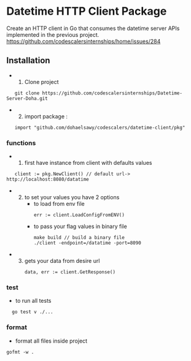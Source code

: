 # Datetime HTTP Client Package 
Create an HTTP client in Go that consumes the datetime server APIs implemented in the previous project. https://github.com/codescalersinternships/home/issues/284

## Installation 
- 1. Clone project
```golang
   git clone https://github.com/codescalersinternships/Datetime-Server-Doha.git
```
- 2. import package :
```golang
   import "github.com/dohaelsawy/codescalers/datetime-client/pkg"
```
### functions
- 1. first have instance from client with defaults values 
```golang
   client := pkg.NewClient() // default url-> http://localhost:8080/datatime
```
- 2. to set your values you have 2 options
     - to load from env file
       ```golang
       err := client.LoadConfigFromENV()
       ```
     - to pass your flag values in binary file
       ```golang
       make build // build a binary file
       ./client -endpoint=/datatime -port=8090
       ```
- 3. gets your data from desire url
     ```golang
     data, err := client.GetResponse()
     ```

### test
- to run all tests
```golang
  go test v ./...
```
### format
- format all files inside project
```golang
gofmt -w .
```
